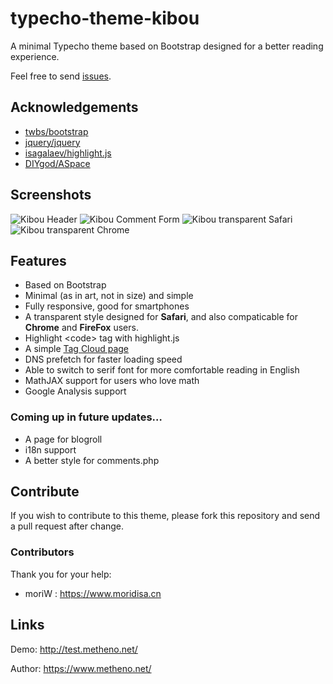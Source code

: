 # typecho-theme-kibou

A minimal Typecho theme based on Bootstrap designed for a better reading experience.

Feel free to send [issues](https://github.com/metheno/typecho-theme-kibou/issues).

## Acknowledgements

- [twbs/bootstrap](https://github.com/twbs/bootstrap)
- [jquery/jquery](https://github.com/jquery/jquery)
- [isagalaev/highlight.js](https://github.com/isagalaev/highlight.js)
- [DIYgod/ASpace](https://github.com/DIYgod/ASpace/)

## Screenshots

![Kibou Header](https://raw.githubusercontent.com/metheno/didactic-umbrella/master/typecho-theme-kibou/kibou-white.png)
![Kibou Comment Form](https://raw.githubusercontent.com/metheno/didactic-umbrella/master/typecho-theme-kibou/kibou-new-comment-form.png)
![Kibou transparent Safari](https://raw.githubusercontent.com/moriW/moriWorkFlow/master/screenshot.jpg)
![Kibou transparent Chrome](https://raw.githubusercontent.com/moriW/moriWorkFlow/master/screenshot2.jpg)

## Features

- Based on Bootstrap
- Minimal (as in art, not in size) and simple
- Fully responsive, good for smartphones
- A transparent style designed for **Safari**, and also compaticable for **Chrome** and **FireFox** users.
- Highlight \<code\> tag with highlight.js
- A simple [Tag Cloud page](http://test.metheno.net/tags.html)
- DNS prefetch for faster loading speed
- Able to switch to serif font for more comfortable reading in English
- MathJAX support for users who love math
- Google Analysis support

### Coming up in future updates…

- A page for blogroll
- i18n support
- A better style for comments.php

## Contribute

If you wish to contribute to this theme, please fork this repository and send a pull request after change.

### Contributors

Thank you for your help:

- moriW : https://www.moridisa.cn

## Links

Demo: http://test.metheno.net/

Author: https://www.metheno.net/
